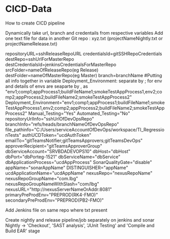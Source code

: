 # CICD-Data
How to create CICD pipeline

Dynamically take url, branch and credentails from respective variables
  Add one text file for data in another Git repo : xyz.txt (projectNameNightly.txt or projectNameRelease.txt)

  repositoryURL=sshReleaseRepoURL
  credentialsId=gitSSHRepoCredentials
  destRepo=sshUrlForMasterRepo
  destCredentialsId=jenkinsCredentialsForMasterRepo
  srcFolder=nameOfReleaseRepo(eg Release)
  destFolder=nameOfMasterRepo(eg Master)
  branch=branchName
  #Putting all info together in variable Deployment_Environment: separate by ; for env and details of envs are seaparte by , as "env1;comp1;appProcess1;buildFileName1;smokeTestAppProcess1,env2;comp2;appProcess2;buildFileName2;smokeTestAppProcess2" 
 Deployment_Environment="env1;comp1;appProcess1;buildFileName1;smokeTestAppProcess1,env2;comp2;appProcess2;buildFileName2;smokeTestAppProcess2"
 Manual_Testing="Yes"
 Automated_Testing="No"
 repositoryUrlInfo="sshUrlOfDevOpsRepo"
 branchInfo="refs/heads/branchNameOfDevOpsRepo"
  file_pathinfo="C:/Users/serviceAccountOfDevOps/workspace/TI_RegressionTests"
  authUCDToken="ucdAuthToken"
  emailTo="gitTeamsNotifier;gitTeamsApprovers;gitTeamsDevOps"
  approverRecipient="gitTeamsApproverGroup"
  dbServiceAccount="SRVBDADEVOPS10"
  dbHost="dbHost"
  dbPort="dbPorteg-1521"
  dbServiceName="dbService"
  dbApplicationProcess="ucdAppProcess"
  SonarQualityGate="disable"
  appName="sonarAppName"
  DISTINGUISHER="appName"
  ucdApplicationName="ucdAppName"
  nexusRepo="nexusRepoName"
  nexusRepoGroupName="com.lbg"
  nexusRepoGroupNameWithSlash="com/lbg"
  nexusURL="http://nexusServerNameOrAddr:8081"
  primaryPreProdEnv="PREPROD(RK4-FMO)"
  secondaryPreProdEnv="PREPROD(PB2-FMO)"
  
Add Jenkins file on same repo where txt present

Create nightly and release pipeline/job separately on jenkins and sonar
  Nightly -> 'Checkout', 'SAST analysis', 'JUnit Testing' and 'Compile and Build EAR' stage


